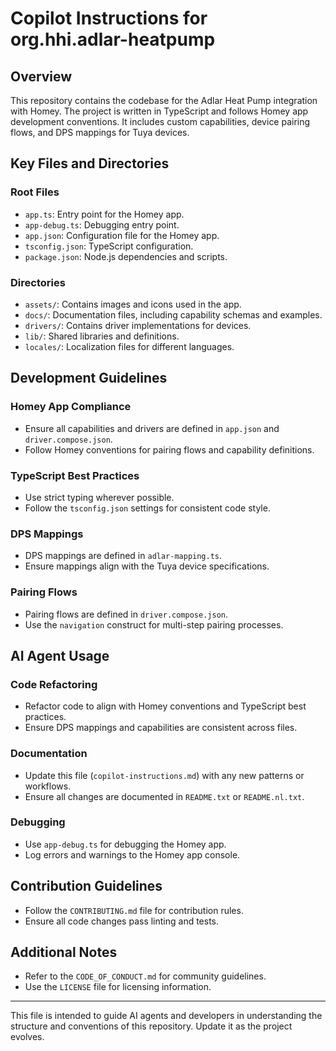 # Copilot Instructions for org.hhi.adlar-heatpump

## Overview
This repository contains the codebase for the Adlar Heat Pump integration with Homey. The project is written in TypeScript and follows Homey app development conventions. It includes custom capabilities, device pairing flows, and DPS mappings for Tuya devices.

## Key Files and Directories

### Root Files
- `app.ts`: Entry point for the Homey app.
- `app-debug.ts`: Debugging entry point.
- `app.json`: Configuration file for the Homey app.
- `tsconfig.json`: TypeScript configuration.
- `package.json`: Node.js dependencies and scripts.

### Directories
- `assets/`: Contains images and icons used in the app.
- `docs/`: Documentation files, including capability schemas and examples.
- `drivers/`: Contains driver implementations for devices.
- `lib/`: Shared libraries and definitions.
- `locales/`: Localization files for different languages.

## Development Guidelines

### Homey App Compliance
- Ensure all capabilities and drivers are defined in `app.json` and `driver.compose.json`.
- Follow Homey conventions for pairing flows and capability definitions.

### TypeScript Best Practices
- Use strict typing wherever possible.
- Follow the `tsconfig.json` settings for consistent code style.

### DPS Mappings
- DPS mappings are defined in `adlar-mapping.ts`.
- Ensure mappings align with the Tuya device specifications.

### Pairing Flows
- Pairing flows are defined in `driver.compose.json`.
- Use the `navigation` construct for multi-step pairing processes.

## AI Agent Usage

### Code Refactoring
- Refactor code to align with Homey conventions and TypeScript best practices.
- Ensure DPS mappings and capabilities are consistent across files.

### Documentation
- Update this file (`copilot-instructions.md`) with any new patterns or workflows.
- Ensure all changes are documented in `README.txt` or `README.nl.txt`.

### Debugging
- Use `app-debug.ts` for debugging the Homey app.
- Log errors and warnings to the Homey app console.

## Contribution Guidelines
- Follow the `CONTRIBUTING.md` file for contribution rules.
- Ensure all code changes pass linting and tests.

## Additional Notes
- Refer to the `CODE_OF_CONDUCT.md` for community guidelines.
- Use the `LICENSE` file for licensing information.

---

This file is intended to guide AI agents and developers in understanding the structure and conventions of this repository. Update it as the project evolves.
